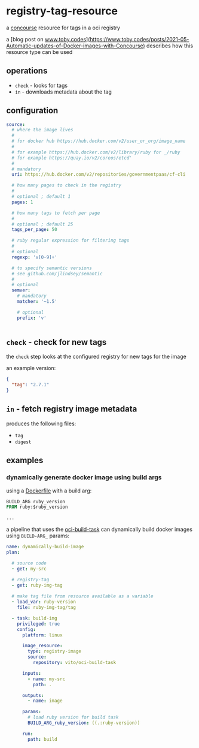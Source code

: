 # registry-tag-resource

a [concourse](https://concourse-ci.org) resource for tags in a oci registry

a
[blog post on www.toby.codes](https://www.toby.codes/posts/2021-05-Automatic-updates-of-Docker-images-with-Concourse)
describes how this resource type can be used

## operations

* `check` - looks for tags
* `in` - downloads metadata about the tag

## configuration

```yaml
source:
  # where the image lives
  #
  # for docker hub https://hub.docker.com/v2/user_or_org/image_name
  #
  # for example https://hub.docker.com/v2/library/ruby for _/ruby
  # for example https://quay.io/v2/coreos/etcd'
  #
  # mandatory
  uri: https://hub.docker.com/v2/repositories/governmentpaas/cf-cli

  # how many pages to check in the registry
  #
  # optional ; default 1
  pages: 1

  # how many tags to fetch per page
  #
  # optional ; default 25
  tags_per_page: 50

  # ruby regular expression for filtering tags
  #
  # optional
  regexp: 'v[0-9]+'

  # to specify semantic versions
  # see github.com/jlindsey/semantic
  #
  # optional
  semver:
    # mandatory
    matcher: '~1.5'

    # optional
    prefix: 'v'
    
```

## `check` - check for new tags

the `check` step looks at the configured registry for new tags for the image

an example version:

```json
{
  "tag": "2.7.1"
}
```

## `in` - fetch registry image metadata

produces the following files:

* `tag`
* `digest`

## examples

### dynamically generate docker image using build args

using a [Dockerfile](Dockerfile) with a build arg:

```Dockerfile
BUILD_ARG ruby_version
FROM ruby:$ruby_version

...
```

a pipeline that uses the
[oci-build-task](https://github.com/vito/oci-build-task) can dynamically
build docker images using `BUILD-ARG_` params:

```yaml
name: dynamically-build-image
plan:

  # source code
  - get: my-src 

  # registry-tag
  - get: ruby-img-tag
  
  # make tag file from resource available as a variable
  - load_var: ruby-version
    file: ruby-img-tag/tag

  - task: build-img
    privileged: true
    config:
      platform: linux

      image_resource:
        type: registry-image
        source:
          repository: vito/oci-build-task

      inputs:
        - name: my-src
          path: .

      outputs:
        - name: image

      params:
        # load ruby version for build task
        BUILD_ARG_ruby_version: ((.:ruby-version))

      run:
        path: build
```
